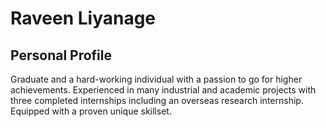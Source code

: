 # Raveen Liyanage

## Personal Profile
Graduate and a hard-working individual with a passion to go for higher achievements. Experienced in many industrial and academic projects with three completed internships including an overseas research internship. Equipped with a proven unique skillset.
